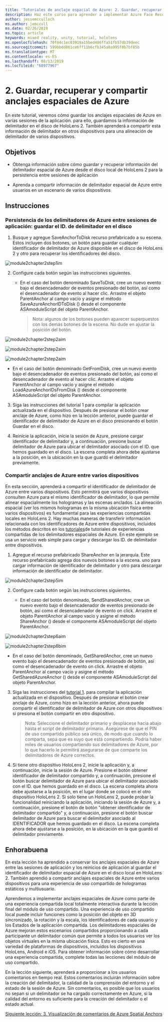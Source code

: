 ```yaml
---
title: 'Tutoriales de anclaje espacial de Azure: 2. Guardar, recuperar y compartir anclajes espaciales de Azure'
description: Haz este curso para aprender a implementar Azure Face Recognition dentro de una aplicación de realidad mixta.
author: jessemcculloch
ms.author: jemccull
ms.date: 02/26/2019
ms.topic: article
keywords: mixed reality, unity, tutorial, hololens
ms.openlocfilehash: 70f84c1ec03919a15bed486ffa51fb57db39deec
ms.sourcegitcommit: 599bbdd861ce6ff11b6cfb345a0a995f8b7bf85b
ms.translationtype: MT
ms.contentlocale: es-ES
ms.lasthandoff: 08/13/2019
ms.locfileid: "68977967"
---
```

# <a name="2-saving-retrieving-and-sharing-azure-spatial-anchors"></a>2. Guardar, recuperar y compartir anclajes espaciales de Azure

En este tutorial, veremos cómo guardar los anclajes espaciales de Azure en varias sesiones de la aplicación. para ello, guardamos la información de delimitador en el disco de HoloLens 2. También aprenderá a compartir esta información de delimitador en otros dispositivos para una alineación de delimitador de varios dispositivos.

## <a name="objectives"></a>Objetivos

* Obtenga información sobre cómo guardar y recuperar información del delimitador espacial de Azure desde el disco local de HoloLens 2 para la persistencia entre sesiones de aplicación

* Aprenda a compartir información de delimitador espacial de Azure entre usuarios en un escenario de varios dispositivos

## <a name="instructions"></a>Instrucciones

### <a name="persist-azure-anchors-between-app-sessions---save-anchor-id-to-disk"></a>Persistencia de los delimitadores de Azure entre sesiones de aplicación: guardar el ID. de delimitador en el disco

1. Busque y agregue SaveAnchorToDisk recurso prefabricado a su escena. Estos incluyen dos botones, un botón para guardar cualquier identificador de delimitador de Azure disponible en el disco de HoloLens 2 y otro para recuperar los identificadores del disco.

![module2chapter2step1im](images/module2chapter2step1im.PNG)

2. Configure cada botón según las instrucciones siguientes.

   - En el caso del botón denominado SaveToDisk, cree un nuevo evento bajo el desencadenador de eventos presionado del botón, así como el desencadenador de evento al hacer clic. Arrastre el objeto ParentAnchor al campo vacío y asigne el método SaveAzureAnchorIDToDisk () desde el componente ASAmoduleScript del objeto ParentAnchor.
   
     > Nota: algunos de los botones pueden aparecer superpuestos con los demás botones de la escena. No dude en ajustar la posición del botón.

![module2chapter2step2aim](images/module2chapter2step2aim.PNG)

![module2chapter2step2aim](images/module2chapter2step2bim.PNG)

![module2chapter2step2aim](images/module2chapter2step2cim.PNG)


   - En el caso del botón denominado GetFromDisk, cree un nuevo evento bajo el desencadenador de eventos presionado del botón, así como el desencadenador de evento al hacer clic. Arrastre el objeto ParentAnchor al campo vacío y asigne el método LoadAzureAnchorIDsFromDisk () desde el componente ASAmoduleScript del objeto ParentAnchor.

3. Siga las instrucciones del tutorial 1 para compilar la aplicación actualizada en el dispositivo. Después de presionar el botón crear anclaje de Azure, como hizo en la lección anterior, puede guardar el identificador de delimitador de Azure en el disco presionando el botón Guardar en el disco.

4. Reinicie la aplicación, inicie la sesión de Azure, presione cargar identificador de delimitador y, a continuación, presione buscar delimitador de Azure para ubicar el delimitador asociado con el ID. que hemos guardado en el disco. La escena completa ahora debe ajustarse a la posición, en la ubicación en la que guardó el delimitador previamente.

### <a name="share-azure-anchors-between-multiple-devices"></a>Compartir anclajes de Azure entre varios dispositivos

En esta sección, aprenderá a compartir el identificador de delimitador de Azure entre varios dispositivos. Esto permitirá que varios dispositivos consulten Azure para el mismo identificador de delimitador, lo que permite alinear espacialmente los hologramas y las escenas anclados. La alineación espacial (ver los mismos hologramas en la misma ubicación física entre varios dispositivos) es fundamental para las experiencias compartidas locales en HoloLens 2. Hay muchas maneras de transferir información relacionada con los identificadores de Azure entre dispositivos, incluidos los métodos descritos en los [tutoriales](mrlearning-sharing(photon)-ch1.md)de tutoriales de experiencias compartidas de los delimitadores espaciales de Azure. En este ejemplo se usa un servicio web simple para cargar y descargar los ID. de delimitador entre dispositivos.

1. Agregue el recurso prefabricado ShareAnchor en la jerarquía. Este recurso prefabricado agrega dos nuevos botones a la escena. uno para cargar información de identificador de delimitador y otro para descargar información de identificador de delimitador. 

![module2chapter2step5im](images/module2chapter2step5im.PNG)

2. Configure cada botón según las instrucciones siguientes.

   - En el caso del botón denominado, SendSharedAnchor, cree un nuevo evento bajo el desencadenador de eventos presionado de botón, así como el desencadenador de evento on click. Arrastre el objeto ParentAnchor al campo vacío y asigne el método ShareAnchor () desde el componente ASAmoduleScript del objeto ParentAnchor.

![module2chapter2step6aim](images/module2chapter2step6aim.PNG)

![module2chapter2step6bim](images/module2chapter2step6bim.PNG)

   - En el caso del botón denominado, GetSharedAnchor, cree un nuevo evento bajo el desencadenador de eventos presionado de botón, así como el desencadenador de evento on click. Arrastre el objeto ParentAnchor al campo vacío y asigne el método GetSharedAzureAnchor () desde el componente ASAmoduleScript del objeto ParentAnchor.

3. Siga las instrucciones del [tutorial 1](mrlearning-base-ch1.md). para compilar la aplicación actualizada en el dispositivo. Después de presionar el botón crear anclaje de Azure, como hizo en la lección anterior, ahora puede compartir el identificador de delimitador de Azure con otros dispositivos si presiona el botón compartir en otro dispositivo.

   > Nota: Seleccione el delimitador primario y desplácese hacia abajo hasta el script de delimitador primario. Asegúrese de que el PIN de uso compartido público sea único, de modo que cuando lo comparta, sepa que es suyo que está compartiendo. Podría haber miles de usuarios compartiendo sus delimitadores de Azure, por lo que hacerlo le permitirá asegurarse de que comparte los delimitadores de Azure correctos.

4. Si tiene otro dispositivo HoloLens 2, inicie la aplicación y, a continuación, inicie la sesión de Azure. Presione el botón obtener identificador de delimitador compartido y, a continuación, presione el botón buscar delimitador de Azure para ubicar el delimitador asociado con el ID. que hemos guardado en el disco. La escena completa ahora debe ajustarse a la posición, en el lugar donde se colocó en el otro dispositivo HoloLens 2. Si solo tiene un HoloLens 2, puede probar la funcionalidad reiniciando la aplicación, iniciando la sesión de Azure y, a continuación, presione el botón de botón "obtener identificador de delimitador compartido" y, a continuación, presione el botón buscar delimitador de Azure para buscar el delimitador asociado al IDENTIFICADOR que hemos guardado en el disco. La escena completa ahora debe ajustarse a la posición, en la ubicación en la que guardó el delimitador previamente.

## <a name="congratulations"></a>Enhorabuena
En esta lección ha aprendido a conservar los anclajes espaciales de Azure entre las sesiones de aplicación y los reinicios de aplicación al guardar el identificador de delimitador espacial de Azure en el disco local en HoloLens 2. También aprendió a compartir anclajes espaciales de Azure entre varios dispositivos para una experiencia de uso compartido de hologramas estáticos y multiusuario.

Aprendemos a implementar anclajes espaciales de Azure como parte de una experiencia compartida local totalmente interactiva durante la lección final del módulo de uso compartido. Una experiencia de uso compartido local puede incluir funciones como la posición del objeto en 3D sincronizado, la rotación y la escala, los identificadores de cada usuario y los Estados de la aplicación compartida. Los delimitadores espaciales de Azure mejoran estos escenarios compartidos proporcionando a cada participante un delimitador común que permite a todos los usuarios ver los objetos virtuales en la misma ubicación física. Esto es cierto en una variedad de plataformas de dispositivos, incluidos los dispositivos HoloLens, Android e iOS. Para obtener información sobre cómo desarrollar una experiencia compartida, complete todas las lecciones del módulo de uso compartido.

En la lección siguiente, aprenderá a proporcionar a los usuarios comentarios en tiempo real. Estos comentarios incluirán información sobre la creación del delimitador, la calidad de la comprensión del entorno y el estado de la sesión de Azure. Sin comentarios, es posible que los usuarios no sepan si un delimitador se ha cargado correctamente en Azure, si la calidad del entorno es suficiente para la creación del delimitador o el estado actual.

[Siguiente lección: 3. Visualización de comentarios de Azure Spatial Anchors](mrlearning-asa-ch3.md)

